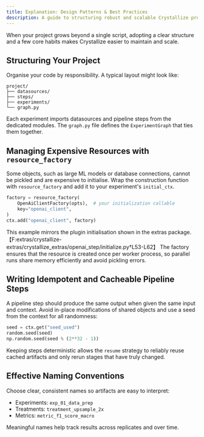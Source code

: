 ```yaml
---
title: Explanation: Design Patterns & Best Practices
description: A guide to structuring robust and scalable Crystallize projects.
---
```


When your project grows beyond a single script, adopting a clear structure and a few core habits makes Crystallize easier to maintain and scale.

## Structuring Your Project

Organise your code by responsibility. A typical layout might look like:

```text
project/
├── datasources/
├── steps/
├── experiments/
└── graph.py
```

Each experiment imports datasources and pipeline steps from the dedicated modules. The `graph.py` file defines the `ExperimentGraph` that ties them together.

## Managing Expensive Resources with `resource_factory`

Some objects, such as large ML models or database connections, cannot be pickled and are expensive to initialise. Wrap the construction function with `resource_factory` and add it to your experiment's `initial_ctx`.

```python
factory = resource_factory(
    OpenAiClientFactory(opts),  # your initialization callable
    key="openai_client",
)
ctx.add("openai_client", factory)
```

This example mirrors the plugin initialisation shown in the extras package.【F:extras/crystallize-extras/crystallize_extras/openai_step/initialize.py†L53-L62】
The factory ensures that the resource is created once per worker process, so parallel runs share memory efficiently and avoid pickling errors.

## Writing Idempotent and Cacheable Pipeline Steps

A pipeline step should produce the same output when given the same input and context. Avoid in-place modifications of shared objects and use a seed from the context for all randomness:

```python
seed = ctx.get("seed_used")
random.seed(seed)
np.random.seed(seed % (2**32 - 1))
```

Keeping steps deterministic allows the `resume` strategy to reliably reuse cached artifacts and only rerun stages that have truly changed.

## Effective Naming Conventions

Choose clear, consistent names so artifacts are easy to interpret:

- Experiments: `exp_01_data_prep`
- Treatments: `treatment_upsample_2x`
- Metrics: `metric_f1_score_macro`

Meaningful names help track results across replicates and over time.
